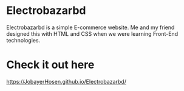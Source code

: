 # Electrobazarbd
Electrobazarbd is a simple E-commerce website. Me and my friend designed this with HTML and CSS when we were learning Front-End technologies.

# Check it out here
https://JobayerHosen.github.io/Electrobazarbd/
